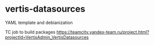 # vertis-datasources
YAML template and debianization

TC job to build packages https://teamcity.yandex-team.ru/project.html?projectId=VertisAdmin_VertisDatasources
